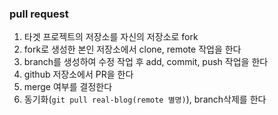 ### pull request
1. 타겟 프로젝트의 저장소를 자신의 저장소로 fork
2. fork로 생성한 본인 저장소에서 clone, remote 작업을 한다
3. branch를 생성하여 수정 작업 후 add, commit, push 작업을 한다
4. github 저장소에서 PR을 한다
5. merge 여부를 결정한다
6. 동기화(`git pull real-blog(remote 별명)`), branch삭제를 한다